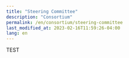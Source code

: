 ```yaml
---
title: "Steering Committee"
description: "Consortium"
permalink: /en/consortium/steering-committee
last_modified_at: 2023-02-16T11:59:26-04:00
lang: en
---
```


TEST

